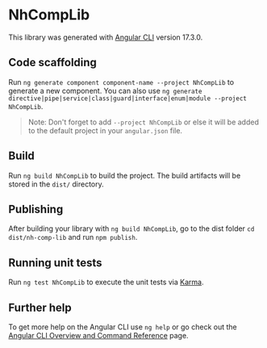 # NhCompLib

This library was generated with [Angular CLI](https://github.com/angular/angular-cli) version 17.3.0.

## Code scaffolding

Run `ng generate component component-name --project NhCompLib` to generate a new component. You can also use `ng generate directive|pipe|service|class|guard|interface|enum|module --project NhCompLib`.
> Note: Don't forget to add `--project NhCompLib` or else it will be added to the default project in your `angular.json` file. 

## Build

Run `ng build NhCompLib` to build the project. The build artifacts will be stored in the `dist/` directory.

## Publishing

After building your library with `ng build NhCompLib`, go to the dist folder `cd dist/nh-comp-lib` and run `npm publish`.

## Running unit tests

Run `ng test NhCompLib` to execute the unit tests via [Karma](https://karma-runner.github.io).

## Further help

To get more help on the Angular CLI use `ng help` or go check out the [Angular CLI Overview and Command Reference](https://angular.io/cli) page.

